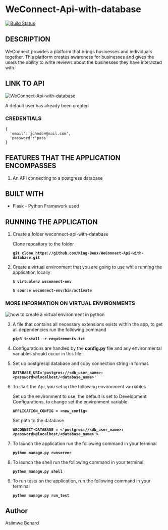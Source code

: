# WeConnect-Api-with-database
[![Build Status](https://travis-ci.org/King-Benx/WeConnect-Api-with-database.svg?branch=master)](https://travis-ci.org/King-Benx/WeConnect-Api-with-database)
## DESCRIPTION

WeConnect provides a platform that brings businesses and individuals together. This platform
creates awareness for businesses and gives the users the ability to write reviews about the
businesses they have interacted with.

## LINK TO API
![WeConnect-Api-with-database](https://weconnect-api-database.herokuapp.com)

A default user has already been created

### CREDENTIALS

    {
      'email':'johndoe@mail.com',
      'password':'pass'
    }

## FEATURES THAT THE APPLICATION ENCOMPASSES

1.  An API connecting to a postgress database

## BUILT WITH

* Flask - Python Framework used

## RUNNING THE APPLICATION

1. Create a folder weconnect-api-with-database

    Clone repository to the folder

    **```git clone https://github.com/King-Benx/WeConnect-Api-with-database.git```**

2. Create a virtual environment that you are going to use while running the application locally

    **```$ virtualenv weconnect-env```**

    **```$ source weconnect-env/bin/activate```**

### MORE INFORMATION ON VIRTUAL ENVIRONMENTS

![how to create a virtual environment in python](http://docs.python-guide.org/en/latest/dev/virtualenvs/)

3. A file that contains all necessary extensions exists within the app, to get all dependencies run the following command

    **```pip3 install -r requirements.txt```**

4. Configurations are handled by the **config.py** file and any environmental variables should occur in this file.
5. Set up postgresql database and copy connection string in format.

    **```DATABASE_URI='postgres://<db_user_name>:<password>@localhost/<database_name>'```**

6. To start the Api, you set up the following environment varriables

    Set up the environment to use, the default is set to Development Configurations, to change set the environment variable

    **```APPLICATION_CONFIG = <new_config>```**

    Set path to the database

    **```WECONNECT-DATABASE = <'postgres://<db_user_name>:<password>@localhost/<database_name>'>```**

7.  To launch the application run the following command in your terminal

    **```python manage.py runserver```**

8. To launch the shell run the following command in your terminal

    **```python manage.py shell```**

9. To run tests on the application, run the following command in your terminal

    **```python manage.py run_test```**

## Author

Asiimwe Benard
